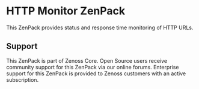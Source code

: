 HTTP Monitor ZenPack
=============================

This ZenPack provides status and response time monitoring of HTTP URLs.

Support
----------

This ZenPack is part of Zenoss Core. Open Source users receive community support for this 
ZenPack via our online forums. Enterprise support for this ZenPack is provided to Zenoss 
customers with an active subscription.

